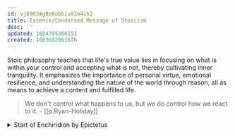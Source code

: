 ```yaml
---
id: vj69034g8o9obbiu93m4ih2
title: Essence/Condensed Message of Stoicism
desc: ''
updated: 1684795306153
created: 1683602061676
---
```


Stoic philosophy teaches that life's true value lies in focusing on what is within your control and accepting what is not, thereby cultivating inner tranquility. It emphasizes the importance of personal virtue, emotional resilience, and understanding the nature of the world through reason, all as means to achieve a content and fulfilled life.

> We don't control what happens to us, but we do control how we react to it. - [[p.Ryan-Holiday]] 

<details>
<summary>Start of Enchiridion by Epictetus</summary>

[[p.Epictetus]] starts his [[_.book.The-Enchiridion]] book by

> Some things we can control, some we can’t.
> ...
> What we can control naturally is not governed, restricted or constrained by others; what we can’t control is naturally governed, restricted and constrained by others. - [[_.book.The-Enchiridion]]

</details>
